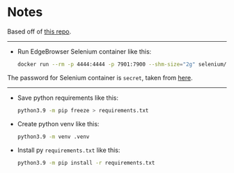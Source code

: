 # Notes

Based off of [this repo](https://github.com/pmahend1/BingRewards).

---

- Run EdgeBrowser Selenium container like this:

    ```sh
    docker run --rm -p 4444:4444 -p 7901:7900 --shm-size="2g" selenium/standalone-edge:4.1.1-20211217
    ```

The password for Selenium container is `secret`, taken from [here](https://github.com/SeleniumHQ/docker-selenium).

---

- Save python requirements like this:

    ```sh
    python3.9 -m pip freeze > requirements.txt
    ```

- Create python venv like this:

    ```sh
    python3.9 -m venv .venv
    ```

- Install py `requirements.txt` like this:

    ```sh
    python3.9 -m pip install -r requirements.txt
    ```
